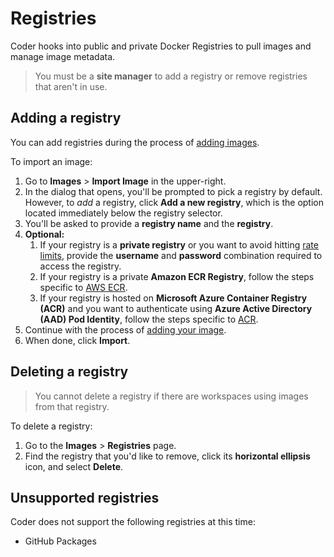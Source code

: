 # Registries

Coder hooks into public and private Docker Registries to pull images and manage
image metadata.

> You must be a **site manager** to add a registry or remove registries that
> aren't in use.

## Adding a registry

You can add registries during the process of
[adding images](../../images/index.md).

To import an image:

1. Go to **Images** > **Import Image** in the upper-right.
1. In the dialog that opens, you'll be prompted to pick a registry by default.
   However, to _add_ a registry, click **Add a new registry**, which is the
   option located immediately below the registry selector.
1. You'll be asked to provide a **registry name** and the **registry**.
1. **Optional:**
   1. If your registry is a **private registry** or you want to avoid hitting
      [rate limits](https://www.docker.com/increase-rate-limits), provide the
      **username** and **password** combination required to access the registry.
   1. If your registry is a private **Amazon ECR Registry**, follow the steps
      specific to [AWS ECR](./ecr.md).
   1. If your registry is hosted on **Microsoft Azure Container Registry (ACR)**
      and you want to authenticate using **Azure Active Directory (AAD) Pod
      Identity**, follow the steps specific to [ACR](./acr.md).
1. Continue with the process of [adding your image](../../images/index.md).
1. When done, click **Import**.

## Deleting a registry

> You cannot delete a registry if there are workspaces using images from that
> registry.

To delete a registry:

1. Go to the **Images** > **Registries** page.
1. Find the registry that you'd like to remove, click its **horizontal
   ellipsis** icon, and select **Delete**.

## Unsupported registries

Coder does not support the following registries at this time:

- GitHub Packages
